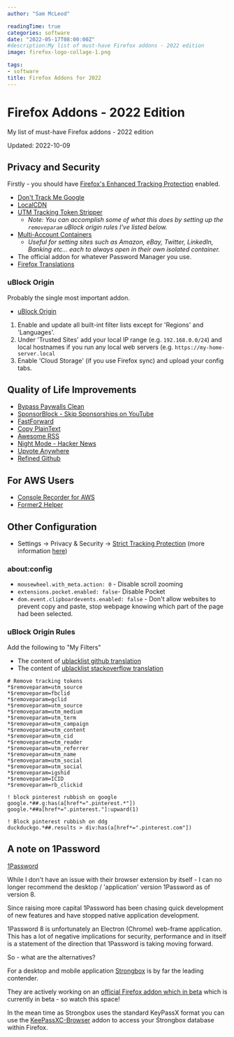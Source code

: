 ```yaml
---
author: "Sam McLeod"

readingTime: true
categories: software
date: "2022-05-17T08:00:00Z"
#description:My list of must-have Firefox addons - 2022 edition
image: firefox-logo-collage-1.png

tags:
- software
title: Firefox Addons for 2022
---
```


<!-- markdownlint-disable MD025 -->
# Firefox Addons - 2022 Edition

My list of must-have Firefox addons - 2022 edition

Updated: 2022-10-09

## Privacy and Security

Firstly - you should have [Firefox's Enhanced Tracking Protection](https://support.mozilla.org/en-US/kb/enhanced-tracking-protection-firefox-desktop) enabled.

- [Don't Track Me Google](https://addons.mozilla.org/en-GB/firefox/addon/dont-track-me-google1)
- [LocalCDN](https://addons.mozilla.org/en-GB/firefox/addon/localcdn-fork-of-decentraleyes/)
- [UTM Tracking Token Stripper](https://addons.mozilla.org/en-GB/firefox/addon/utm-tracking-token-stripper)
  - *Note: You can accomplish some of what this does by setting up the `removeparam` uBlock origin rules I've listed below.*
- [Multi-Account Containers](https://addons.mozilla.org/en-GB/firefox/addon/multi-account-containers)
  - *Useful for setting sites such as Amazon, eBay, Twitter, LinkedIn, Banking etc... each to always open in their own isolated container.*
- The official addon for whatever Password Manager you use.
- [Firefox Translations](https://browser.mt/)

### uBlock Origin

Probably the single most important addon.

- [uBlock Origin](https://addons.mozilla.org/en-GB/firefox/addon/ublock-origin)

1. Enable and update all built-int filter lists except for 'Regions' and 'Languages'.
2. Under 'Trusted Sites' add your local IP range (e.g. `192.168.0.0/24`) and local hostnames if you run any local web servers (e.g. `https://my-home-server.local`
3. Enable 'Cloud Storage' (if you use Firefox sync) and upload your config tabs.

## Quality of Life Improvements

- [Bypass Paywalls Clean](https://addons.mozilla.org/en-GB/firefox/addon/bypass-paywalls-clean)
- [SponsorBlock - Skip Sponsorships on YouTube](https://addons.mozilla.org/en-GB/firefox/addon/sponsorblock)
- [FastForward](https://addons.mozilla.org/en-GB/firefox/addon/fastforwardteam/)
- [Copy PlainText](https://addons.mozilla.org/en-GB/firefox/addon/copy-plaintext)
- [Awesome RSS](https://addons.mozilla.org/en-GB/firefox/addon/awesome-rss)
- [Night Mode - Hacker News](https://addons.mozilla.org/en-GB/firefox/addon/night-mode-hacker-news)
- [Upvote Anywhere](https://addons.mozilla.org/en-CA/firefox/addon/upvote-anywhere/)
- [Refined Github](https://github.com/refined-github/refined-github)

## For AWS Users

- [Console Recorder for AWS](https://addons.mozilla.org/en-GB/firefox/addon/console-recorder)
- [Former2 Helper](https://addons.mozilla.org/en-GB/firefox/addon/former2-helper)

## Other Configuration

- Settings -> Privacy & Security -> [Strict Tracking Protection](https://support.mozilla.org/en-US/kb/enhanced-tracking-protection-firefox-desktop) (more information [here](https://blog.privacyguides.org/2021/12/01/firefox-privacy-2021-update))

### about:config

- `mousewheel.with_meta.action: 0` - Disable scroll zooming
- `extensions.pocket.enabled: false`- Disable Pocket
- `dom.event.clipboardevents.enabled: false` - Don't allow websites to prevent copy and paste, stop webpage knowing which part of the page had been selected.

### uBlock Origin Rules

Add the following to "My Filters"

- The content of [ublacklist github translation](https://raw.githubusercontent.com/arosh/ublacklist-github-translation/master/uBlacklist.txt)
- The content of [ublacklist stackoverflow translation](https://raw.githubusercontent.com/arosh/ublacklist-stackoverflow-translation/master/uBlacklist.txt)

```
# Remove tracking tokens
*$removeparam=utm_source
*$removeparam=fbclid
*$removeparam=gclid
*$removeparam=utm_source
*$removeparam=utm_medium
*$removeparam=utm_term
*$removeparam=utm_campaign
*$removeparam=utm_content
*$removeparam=utm_cid
*$removeparam=utm_reader
*$removeparam=utm_referrer
*$removeparam=utm_name
*$removeparam=utm_social
*$removeparam=utm_social
*$removeparam=igshid
*$removeparam=ICID
*$removeparam=rb_clickid

! block pinterest rubbish on google
google.*##.g:has(a[href*=".pinterest.*"])
google.*##a[href*=".pinterest."]:upward(1)

! Block pinterest rubbish on ddg
duckduckgo.*##.results > div:has(a[href*=".pinterest.com"])
```

## A note on 1Password

[1Password](https://addons.mozilla.org/en-GB/firefox/addon/1password-x-password-manager/)

While I don't have an issue with their browser extension by itself - I can no longer recommend the desktop / 'application' version 1Password as of version 8.

Since raising more capital 1Password has been chasing quick development of new features and have stopped native application development.

1Password 8 is unfortunately an Electron (Chrome) web-frame application. This has a lot of negative implications for security, performance and in itself is a statement of the direction that 1Password is taking moving forward.

So - what are the alternatives?

For a desktop and mobile application [Strongbox](https://strongboxsafe.com) is by far the leading contender.

They are actively working on an [official Firefox addon which in beta](https://addons.mozilla.org/en-GB/firefox/addon/strongbox-autofill/) which is currently in beta - so watch this space!

In the mean time as Strongbox uses the standard KeyPassX format you can use the [KeePassXC-Browser](https://addons.mozilla.org/en-GB/firefox/addon/keepassxc-browser/) addon to access your Strongbox database within Firefox.
